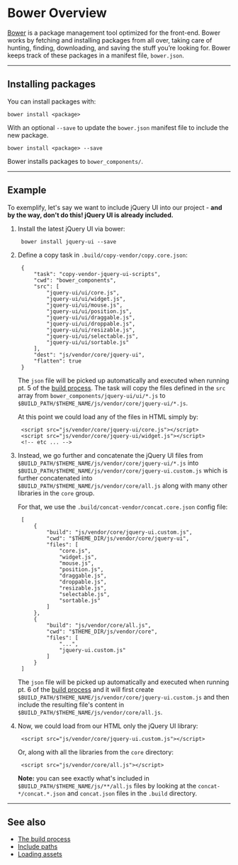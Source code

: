 # Bower Overview

[Bower](http://bower.io) is a package management tool optimized for the front-end. Bower works by fetching and installing packages from all over, taking care of hunting, finding, downloading, and saving the stuff you’re looking for. Bower keeps track of these packages in a manifest file, `bower.json`.

---

## Installing packages

You can install packages with:

	bower install <package>
	
With an optional `--save` to update the `bower.json` manifest file to include the new package.

	bower install <package> --save
	
Bower installs packages to `bower_components/`.

---

## Example
	
To exemplify, let's say we want to include jQuery UI into our project - **and by the way, don't do this! jQuery UI is already included.**

1. Install the latest jQuery UI via bower:

		bower install jquery-ui --save

2. Define a copy task in `.build/copy-vendor/copy.core.json`:

		{
			"task": "copy-vendor-jquery-ui-scripts",
			"cwd": "bower_components",
			"src": [
				"jquery-ui/ui/core.js",
				"jquery-ui/ui/widget.js",
				"jquery-ui/ui/mouse.js",
				"jquery-ui/ui/position.js",
				"jquery-ui/ui/draggable.js",
				"jquery-ui/ui/droppable.js",
				"jquery-ui/ui/resizable.js",
				"jquery-ui/ui/selectable.js",
				"jquery-ui/ui/sortable.js"
			],
			"dest": "js/vendor/core/jquery-ui",
			"flatten": true
		}
		
	The `json` file will be picked up automatically and executed when running pt. 5 of the [build process](/workflow/gulp/index.html#build-with-concatenated-files-and-bundles). The task will copy the files defined in the `src` array from `bower_components/jquery-ui/ui/*.js` to `$BUILD_PATH/$THEME_NAME/js/vendor/core/jquery-ui/*.js`. 
	
	At this point we could load any of the files in HTML simply by:
	
		<script src="js/vendor/core/jquery-ui/core.js"></script>
		<script src="js/vendor/core/jquery-ui/widget.js"></script>
		<!-- etc ... -->
		
3. Instead, we go further and concatenate the jQuery UI files from `$BUILD_PATH/$THEME_NAME/js/vendor/core/jquery-ui/*.js` into `$BUILD_PATH/$THEME_NAME/js/vendor/core/jquery-ui.custom.js` which is further concatenated into `$BUILD_PATH/$THEME_NAME/js/vendor/core/all.js` along with many other libraries in the `core` group.
	
	For that, we use the `.build/concat-vendor/concat.core.json` config file:
	
		[
			{
				"build": "js/vendor/core/jquery-ui.custom.js",
				"cwd": "$THEME_DIR/js/vendor/core/jquery-ui",
				"files": [
					"core.js",
					"widget.js",
					"mouse.js",
					"position.js",
					"draggable.js",
					"droppable.js",
					"resizable.js",
					"selectable.js",
					"sortable.js"
				]
			},
			{
				"build": "js/vendor/core/all.js",
				"cwd": "$THEME_DIR/js/vendor/core",
				"files": [
					"...",
					"jquery-ui.custom.js"
				]
			}
		]
		
	The `json` file will be picked up automatically and executed when running pt. 6 of the [build process](/workflow/gulp/index.html#build-with-concatenated-files-and-bundles) and it will first create `$BUILD_PATH/$THEME_NAME/js/vendor/core/jquery-ui.custom.js` and then include the resulting file's content in `$BUILD_PATH/$THEME_NAME/js/vendor/core/all.js`.
	
4. Now, we could load from our HTML only the jQuery UI library:
	
		<script src="js/vendor/core/jquery-ui.custom.js"></script>
		
	Or, along with all the libraries from the `core` directory: 
	
		<script src="js/vendor/core/all.js"></script>
		
	**Note:** you can see exactly what's included in `$BUILD_PATH/$THEME_NAME/js/**/all.js` files by looking at the `concat-*/concat.*.json` and `concat.json` files in the `.build` directory.
	
---
	
## See also

- [The build process](/workflow/gulp/index.html)
- [Include paths](/code/include-paths/index.html)
- [Loading assets](/reference/layout/index.html#loading-assets)